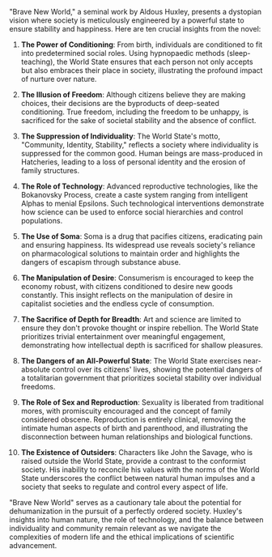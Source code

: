 "Brave New World," a seminal work by Aldous Huxley, presents a dystopian vision where society is meticulously engineered by a powerful state to ensure stability and happiness. Here are ten crucial insights from the novel:

1. **The Power of Conditioning**: From birth, individuals are conditioned to fit into predetermined social roles. Using hypnopaedic methods (sleep-teaching), the World State ensures that each person not only accepts but also embraces their place in society, illustrating the profound impact of nurture over nature.

2. **The Illusion of Freedom**: Although citizens believe they are making choices, their decisions are the byproducts of deep-seated conditioning. True freedom, including the freedom to be unhappy, is sacrificed for the sake of societal stability and the absence of conflict.

3. **The Suppression of Individuality**: The World State's motto, "Community, Identity, Stability," reflects a society where individuality is suppressed for the common good. Human beings are mass-produced in Hatcheries, leading to a loss of personal identity and the erosion of family structures.

4. **The Role of Technology**: Advanced reproductive technologies, like the Bokanovsky Process, create a caste system ranging from intelligent Alphas to menial Epsilons. Such technological interventions demonstrate how science can be used to enforce social hierarchies and control populations.

5. **The Use of Soma**: Soma is a drug that pacifies citizens, eradicating pain and ensuring happiness. Its widespread use reveals society's reliance on pharmacological solutions to maintain order and highlights the dangers of escapism through substance abuse.

6. **The Manipulation of Desire**: Consumerism is encouraged to keep the economy robust, with citizens conditioned to desire new goods constantly. This insight reflects on the manipulation of desire in capitalist societies and the endless cycle of consumption.

7. **The Sacrifice of Depth for Breadth**: Art and science are limited to ensure they don't provoke thought or inspire rebellion. The World State prioritizes trivial entertainment over meaningful engagement, demonstrating how intellectual depth is sacrificed for shallow pleasures.

8. **The Dangers of an All-Powerful State**: The World State exercises near-absolute control over its citizens' lives, showing the potential dangers of a totalitarian government that prioritizes societal stability over individual freedoms.

9. **The Role of Sex and Reproduction**: Sexuality is liberated from traditional mores, with promiscuity encouraged and the concept of family considered obscene. Reproduction is entirely clinical, removing the intimate human aspects of birth and parenthood, and illustrating the disconnection between human relationships and biological functions.

10. **The Existence of Outsiders**: Characters like John the Savage, who is raised outside the World State, provide a contrast to the conformist society. His inability to reconcile his values with the norms of the World State underscores the conflict between natural human impulses and a society that seeks to regulate and control every aspect of life.

"Brave New World" serves as a cautionary tale about the potential for dehumanization in the pursuit of a perfectly ordered society. Huxley's insights into human nature, the role of technology, and the balance between individuality and community remain relevant as we navigate the complexities of modern life and the ethical implications of scientific advancement.